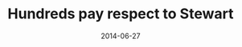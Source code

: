 ---
layout: post
title:  "Hundreds pay respect to Stewart"
date:   2014-06-27
link: http://www.fredericksburg.com/news/hundreds-pay-respect-to-stewart/article_3763a308-716f-58a3-ac62-e9deb4896c8f.html
type: link
---